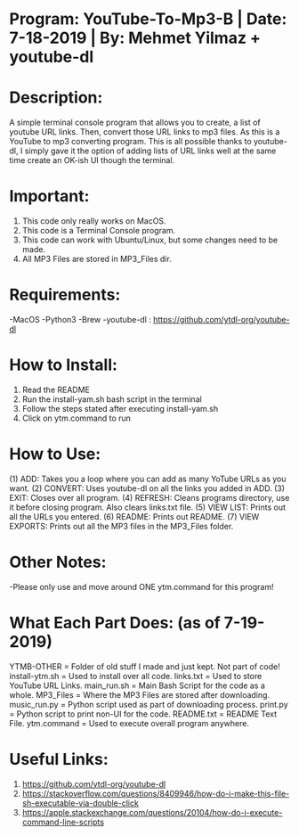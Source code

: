 # Program: YouTube-To-Mp3-B | Date: 7-18-2019 | By: Mehmet Yilmaz + youtube-dl

# Description:
A simple terminal console program that allows you to create,
a list of youtube URL links. Then, convert those URL links
to mp3 files. As this is a YouTube to mp3 converting program.
This is all possible thanks to youtube-dl, I simply gave it
the option of adding lists of URL links well at the same time
create an OK-ish UI though the terminal.

# Important:
1) This code only really works on MacOS.
2) This code is a Terminal Console program.
3) This code can work with Ubuntu/Linux, but some
   changes need to be made.
4) All MP3 Files are stored in MP3_Files dir.

# Requirements:
  -MacOS
  -Python3
  -Brew
  -youtube-dl  :  https://github.com/ytdl-org/youtube-dl

# How to Install:
1) Read the README
2) Run the install-yam.sh bash script in the terminal
3) Follow the steps stated after executing install-yam.sh
4) Click on ytm.command to run

# How to Use:
(1) ADD:          Takes you a loop where you can add as many YoTube URLs as you want.
(2) CONVERT:      Uses youtube-dl on all the links you added in ADD.
(3) EXIT:         Closes over all program.
(4) REFRESH:      Cleans programs directory, use it before closing program. Also clears links.txt file.
(5) VIEW LIST:    Prints out all the URLs you entered.
(6) README:       Prints out README.
(7) VIEW EXPORTS: Prints out all the MP3 files in the MP3_Files folder.

# Other Notes:
  -Please only use and move around ONE ytm.command for this program!

# What Each Part Does: (as of 7-19-2019)
YTMB-OTHER      = Folder of old stuff I made and just kept. Not part of code!
install-ytm.sh  = Used to install over all code.
links.txt       = Used to store YouTube URL Links.
main_run.sh     = Main Bash Script for the code as a whole.
MP3_Files       = Where the MP3 Files are stored after downloading.
music_run.py    = Python script used as part of downloading process.
print.py        = Python script to print non-UI for the code.
README.txt      = README Text File.
ytm.command	 = Used to execute overall program anywhere.

# Useful Links:
1) https://github.com/ytdl-org/youtube-dl
2) https://stackoverflow.com/questions/8409946/how-do-i-make-this-file-sh-executable-via-double-click
3) https://apple.stackexchange.com/questions/20104/how-do-i-execute-command-line-scripts
